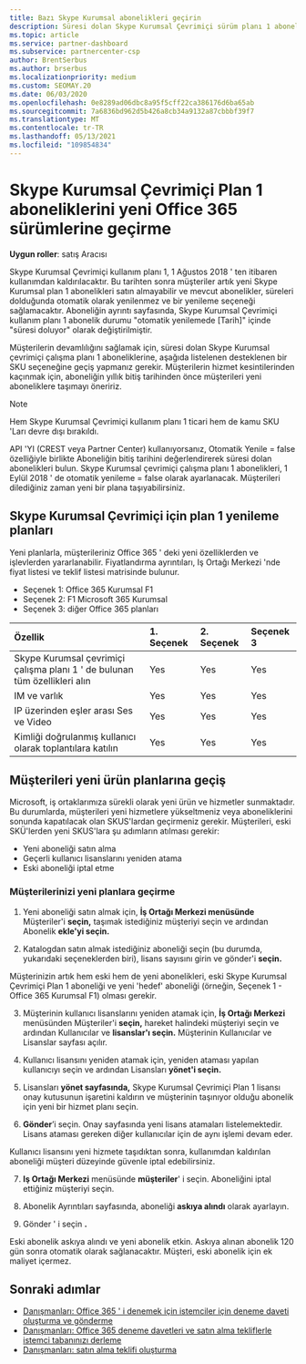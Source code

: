 ```yaml
---
title: Bazı Skype Kurumsal abonelikleri geçirin
description: Süresi dolan Skype Kurumsal Çevrimiçi sürüm planı 1 abonelikleriyle belirli müşterileri yeni Office 365 sürümlerine nasıl ve ne zaman geçirebileceğinizi öğrenin.
ms.topic: article
ms.service: partner-dashboard
ms.subservice: partnercenter-csp
author: BrentSerbus
ms.author: brserbus
ms.localizationpriority: medium
ms.custom: SEOMAY.20
ms.date: 06/03/2020
ms.openlocfilehash: 0e8289ad06dbc8a95f5cff22ca386176d6ba65ab
ms.sourcegitcommit: 7a6836bd962d5b426a8cb34a9132a87cbbbf39f7
ms.translationtype: MT
ms.contentlocale: tr-TR
ms.lasthandoff: 05/13/2021
ms.locfileid: "109854834"
---
```

# <a name="migrate-skype-for-business-online-plan-1-subscriptions-to-newer-office-365-versions"></a>Skype Kurumsal Çevrimiçi Plan 1 aboneliklerini yeni Office 365 sürümlerine geçirme

**Uygun roller**: satış Aracısı

Skype Kurumsal Çevrimiçi kullanım planı 1, 1 Ağustos 2018 ' ten itibaren kullanımdan kaldırılacaktır. Bu tarihten sonra müşteriler artık yeni Skype Kurumsal plan 1 abonelikleri satın almayabilir ve mevcut abonelikler, süreleri dolduğunda otomatik olarak yenilenmez ve bir yenileme seçeneği sağlamacaktır. Aboneliğin ayrıntı sayfasında, Skype Kurumsal Çevrimiçi kullanım planı 1 abonelik durumu "otomatik yenilemede [Tarih]" içinde "süresi doluyor" olarak değiştirilmiştir.  

Müşterilerin devamlılığını sağlamak için, süresi dolan Skype Kurumsal çevrimiçi çalışma planı 1 aboneliklerine, aşağıda listelenen desteklenen bir SKU seçeneğine geçiş yapmanız gerekir. Müşterilerin hizmet kesintilerinden kaçınmak için, aboneliğin yıllık bitiş tarihinden önce müşterileri yeni aboneliklere taşımayı öneririz. 

>[!NOTE]
>Hem Skype Kurumsal Çevrimiçi kullanım planı 1 ticari hem de kamu SKU 'Ları devre dışı bırakıldı.

API 'YI (CREST veya Partner Center) kullanıyorsanız, Otomatik Yenile = false özelliğiyle birlikte Aboneliğin bitiş tarihini değerlendirerek süresi dolan abonelikleri bulun. Skype Kurumsal çevrimiçi çalışma planı 1 abonelikleri, 1 Eylül 2018 ' de otomatik yenileme = false olarak ayarlanacak. Müşterileri dilediğiniz zaman yeni bir plana taşıyabilirsiniz. 

## <a name="skype-for-business-online-plan-1-replacement-plans"></a>Skype Kurumsal Çevrimiçi için plan 1 yenileme planları

Yeni planlarla, müşterileriniz Office 365 ' deki yeni özelliklerden ve işlevlerden yararlanabilir. Fiyatlandırma ayrıntıları, Iş Ortağı Merkezi 'nde fiyat listesi ve teklif listesi matrisinde bulunur. 

- Seçenek 1: Office 365 Kurumsal F1
- Seçenek 2: F1 Microsoft 365 Kurumsal
- Seçenek 3: diğer Office 365 planları

|**Özellik**    |**1\. Seçenek**   |**2\. Seçenek**   |**Seçenek 3**   |
|:-----------------|:-----------------|:-------------|:------------|
|Skype Kurumsal çevrimiçi çalışma planı 1 ' de bulunan tüm özellikleri alın|Yes   |Yes   |Yes   |
|IM ve varlık |Yes   |Yes   |Yes   |
|IP üzerinden eşler arası Ses ve Video|Yes   |Yes   |Yes   
|Kimliği doğrulanmış kullanıcı olarak toplantılara katılın| Yes   |Yes   |Yes   |

## <a name="transition-customers-to-new-product-plans"></a>Müşterileri yeni ürün planlarına geçiş

Microsoft, iş ortaklarımıza sürekli olarak yeni ürün ve hizmetler sunmaktadır. Bu durumlarda, müşterileri yeni hizmetlere yükseltmeniz veya aboneliklerini sonunda kapatılacak olan SKUS'lardan geçirmeniz gerekir. Müşterileri, eski SKÜ'lerden yeni SKUS'lara şu adımların atılması gerekir:

- Yeni aboneliği satın alma
- Geçerli kullanıcı lisanslarını yeniden atama
- Eski aboneliği iptal etme

### <a name="migrate-your-customers-to-new-plans"></a>Müşterilerinizi yeni planlara geçirme

1. Yeni aboneliği satın almak için, **İş Ortağı Merkezi menüsünde** Müşteriler'i **seçin,** taşımak istediğiniz müşteriyi seçin ve ardından Abonelik **ekle'yi seçin.**

2. Katalogdan satın almak istediğiniz aboneliği seçin (bu durumda, yukarıdaki seçeneklerden biri), lisans sayısını girin ve gönder'i **seçin.** 

Müşterinizin artık hem eski hem de yeni abonelikleri, eski Skype Kurumsal Çevrimiçi Plan 1 aboneliği ve yeni 'hedef' aboneliği (örneğin, Seçenek 1 - Office 365 Kurumsal F1) olması gerekir.

3. Müşterinin kullanıcı lisanslarını yeniden atamak için, **İş Ortağı Merkezi** menüsünden Müşteriler'i **seçin,** hareket halindeki müşteriyi seçin ve ardından Kullanıcılar ve **lisanslar'ı seçin.** Müşterinin Kullanıcılar ve Lisanslar sayfası açılır.

4. Kullanıcı lisansını yeniden atamak için, yeniden ataması yapılan kullanıcıyı seçin ve ardından Lisansları **yönet'i seçin.**

5. Lisansları **yönet sayfasında,** Skype Kurumsal Çevrimiçi Plan 1 lisansı onay kutusunun işaretini kaldırın ve müşterinin taşınıyor olduğu abonelik için yeni bir hizmet planı seçin.

6. **Gönder**’i seçin. Onay sayfasında yeni lisans atamaları listelemektedir. Lisans ataması gereken diğer kullanıcılar için de aynı işlemi devam eder.

Kullanıcı lisansını yeni hizmete taşıdıktan sonra, kullanımdan kaldırılan aboneliği müşteri düzeyinde güvenle iptal edebilirsiniz.

7. **Iş Ortağı Merkezi** menüsünde **müşteriler**' i seçin. Aboneliğini iptal ettiğiniz müşteriyi seçin.

8. Abonelik Ayrıntıları sayfasında, aboneliği **askıya alındı** olarak ayarlayın.

9. Gönder ' i seçin **.**

Eski abonelik askıya alındı ve yeni abonelik etkin. Askıya alınan abonelik 120 gün sonra otomatik olarak sağlanacaktır. Müşteri, eski abonelik için ek maliyet içermez.

## <a name="next-steps"></a>Sonraki adımlar

- [Danışmanları: Office 365 ' i denemek için istemciler için deneme daveti oluşturma ve gönderme](advisors-create-a-trial-invitation.md)
- [Danışmanları: Office 365 deneme davetleri ve satın alma tekliflerle istemci tabanınızı derleme](advisors-build-your-business.md)
- [Danışmanları: satın alma teklifi oluşturma](advisor-create-a-purchase-offer.md)
